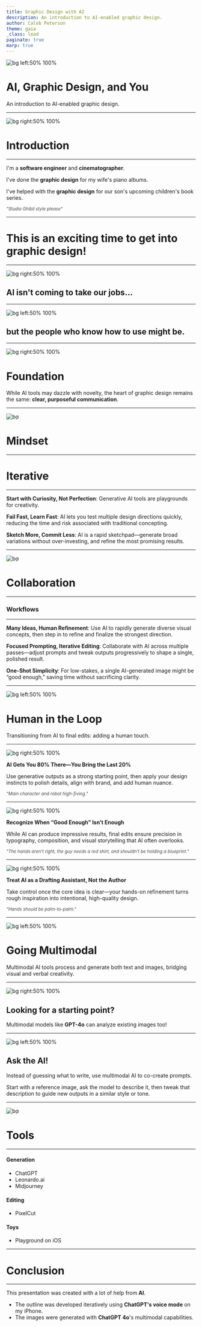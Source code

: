 ```yaml
---
title: Graphic Design with AI
description: An introduction to AI-enabled graphic design.
author: Caleb Peterson
theme: gaia
_class: lead
paginate: true
marp: true
---
```


<style>
img {
  border-top-right-radius: 1rem;
  border-bottom-right-radius: 1rem;
}

h1 {
  text-shadow: 0 3px 5px #ffffff80;
}

small {
  font-style: italic;
  opacity: 80%;
}
section.centered {
  display: flex;
  flex-direction: column;
  justify-content: center;
  height: 100%;
}
</style>

![bg left:50% 100%](./assets/ai-and-you.png)

# **AI, Graphic Design, and You**

An introduction to AI-enabled graphic design.

---

![bg right:50% 100%](./assets/about-me.png)

# Introduction

<hr/>

I'm a **software engineer** and **cinematographer**.

I've done the **graphic design** for my wife's piano albums.

I've helped with the **graphic design** for our son's upcoming children's book series.

<small>"Studio Ghibli style please"</small>

---

<!-- _class: centered -->

# This is an exciting time to get into graphic design!

---

<!-- _class: centered -->

![bg right:50% 100%](./assets/no-ai-takeover.png)

## AI isn't coming to take our jobs&hellip;

---

<!-- _class: centered -->

![bg left:50% 100%](./assets/ai-literacy.png)

## but the people who know how to use might be.

---

![bg right:50% 100%](./assets/foundation.png)

# Foundation

While AI tools may dazzle with novelty, the heart of graphic design remains the same: **clear, purposeful communication**.

---

![bg](./assets/experimental-mindset.png)

# Mindset

---

# Iterative

<hr/>

**Start with Curiosity, Not Perfection**: Generative AI tools are playgrounds for creativity.

**Fail Fast, Learn Fast**: AI lets you test multiple design directions quickly, reducing the time and risk associated with traditional concepting.

**Sketch More, Commit Less**: AI is a rapid sketchpad—generate broad variations without over-investing, and refine the most promising results.

---

![bg](./assets/handoff.png)

# Collaboration

---

### Workflows

<hr/>

**Many Ideas, Human Refinement**: Use AI to rapidly generate diverse visual concepts, then step in to refine and finalize the strongest direction.

**Focused Prompting, Iterative Editing**: Collaborate with AI across multiple passes—adjust prompts and tweak outputs progressively to shape a single, polished result.

**One-Shot Simplicity**: For low-stakes, a single AI-generated image might be “good enough,” saving time without sacrificing clarity.

---

![bg left:50% 100%](./assets/human-touch.png)

# Human in the Loop

Transitioning from AI to final edits: adding a human touch.

---

![bg right:50% 100%](./assets/janky-highfive-1.png)

**AI Gets You 80% There—You Bring the Last 20%**

Use generative outputs as a strong starting point, then apply your design instincts to polish details, align with brand, and add human nuance.

<small>"Main character and robot high-fiving."</small>

---

![bg right:50% 100%](./assets/janky-highfive-2.png)

**Recognize When “Good Enough” Isn’t Enough**

While AI can produce impressive results, final edits ensure precision in typography, composition, and visual storytelling that AI often overlooks.

<small>"The hands aren't right, the guy needs a red shirt, and shouldn't be holding a blueprint."</small>

---

![bg right:50% 100%](./assets/janky-highfive-3.png)

**Treat AI as a Drafting Assistant, Not the Author**

Take control once the core idea is clear—your hands-on refinement turns rough inspiration into intentional, high-quality design.

<small>"Hands should be palm-to-palm."</small>

---

![bg left:50% 100%](./assets/multimodal.png)

# Going Multimodal

Multimodal AI tools process and generate both text and images, bridging visual and verbal creativity.

---

![bg right:50% 100%](./assets/robot-inspection.png)

## Looking for a starting point?

Multimodal models like **GPT-4o** can analyze existing images too!

---

![bg left:50% 100%](./assets/eureka.png)

## Ask the AI!

Instead of guessing what to write, use multimodal AI to co-create prompts.

Start with a reference image, ask the model to describe it, then tweak that description to guide new outputs in a similar style or tone.

---

![bg](./assets/ai-tools.png)

# Tools

---

#### Generation

- ChatGPT
- Leonardo.ai
- Midjourney

#### Editing

- PixelCut

#### Toys

- Playground on iOS

---

# Conclusion

<hr/>

This presentation was created with a lot of help from **AI**.

- The outline was developed iteratively using **ChatGPT's voice mode** on my iPhone.
- The images were generated with **ChatGPT 4o**'s multimodal capabilities.
